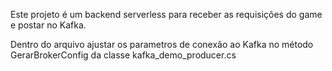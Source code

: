Este projeto é um backend serverless para receber as requisições do game e postar no Kafka.

Dentro do arquivo ajustar os parametros de conexão ao Kafka no método GerarBrokerConfig da classe kafka_demo_producer.cs